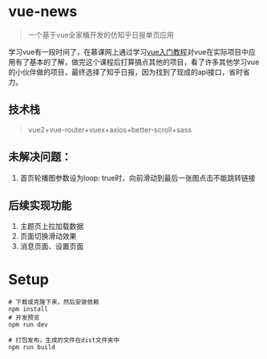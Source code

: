# vue-news

> 一个基于vue全家桶开发的仿知乎日报单页应用

学习vue有一段时间了，在慕课网上通过学习[vue入门教程](https://coding.imooc.com/class/91.html)对vue在实际项目中应用有了基本的了解，做完这个课程后打算搞点其他的项目，看了许多其他学习vue的小伙伴做的项目，最终选择了知乎日报，因为找到了现成的api接口，省时省力。

## 技术栈

> vue2+vue-router+vuex+axios+better-scroll+sass

## 未解决问题：
1. 首页轮播图参数设为loop: true时，向前滑动到最后一张图点击不能跳转链接

## 后续实现功能
1. 主题页上拉加载数据
2. 页面切换滑动效果
3. 消息页面、设置页面

# Setup

    # 下载或克隆下来，然后安装依赖
    npm install
    # 开发预览
    npm run dev
    
    # 打包发布，生成的文件在dist文件夹中
    npm run build
